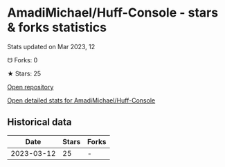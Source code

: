 # AmadiMichael/Huff-Console - stars & forks statistics

Stats updated on Mar 2023, 12

☋ Forks: 0

★ Stars: 25

[Open repository](https://github.com/AmadiMichael/Huff-Console)

[Open detailed stats for AmadiMichael/Huff-Console](https://reviewgithub.com/rep/AmadiMichael/Huff-Console)

## Historical data
| Date | Stars | Forks |
|------|-------|-------|
| 2023-03-12 | 25 | - | 

